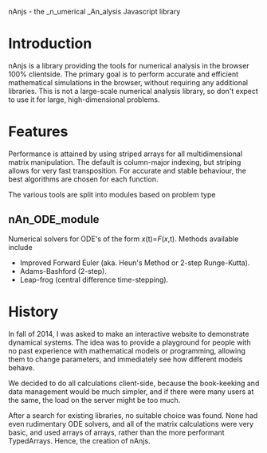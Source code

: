 nAnjs - the _n_umerical _An_alysis Javascript library

# Introduction

nAnjs is a library providing the tools for numerical analysis in the browser 100% clientside. The primary goal is to perform accurate and efficient mathematical simulations in the browser, without requiring any additional libraries. This is not a large-scale numerical analysis library, so don't expect to use it for large, high-dimensional problems.

# Features

Performance is attained by using striped arrays for all multidimensional matrix manipulation. The default is column-major indexing, but striping allows for very fast transposition. For accurate and stable behaviour, the best algorithms are chosen for each function.

The various tools are split into modules based on problem type

## nAn\_ODE\_module
Numerical solvers for ODE's of the form *x*(t)=*F*(*x*,t). Methods available include

* Improved Forward Euler (aka. Heun's Method or 2-step Runge-Kutta).
* Adams-Bashford (2-step).
* Leap-frog (central difference time-stepping).

# History

In fall of 2014, I was asked to make an interactive website to demonstrate dynamical systems. The idea was to provide a playground for people with no past experience with mathematical models or programming, allowing them to change parameters, and immediately see how different models behave.

We decided to do all calculations client-side, because the book-keeking and data management would be much simpler, and if there were many users at the same, the load on the server might be too much.

After a search for existing libraries, no suitable choice was found. None had even rudimentary ODE solvers, and all of the matrix calculations were very basic, and used arrays of arrays, rather than the more performant TypedArrays. Hence, the creation of nAnjs.

